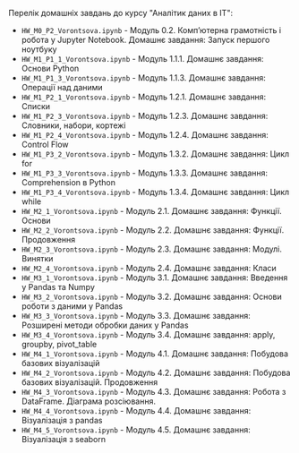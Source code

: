 Перелік домашніх завдань до курсу "Аналітик даних в ІТ":

- `HW_M0_P2_Vorontsova.ipynb`   - Модуль 0.2. Компʼютерна грамотність і робота у Jupyter Notebook. Домашнє завдання: Запуск першого ноутбуку
- `HW_M1_P1_1_Vorontsova.ipynb` - Модуль 1.1.1. Домашнє завдання: Основи Python
- `HW_M1_P1_3_Vorontsova.ipynb` - Модуль 1.1.3. Домашнє завдання: Операції над даними
- `HW_M1_P2_1_Vorontsova.ipynb` - Модуль 1.2.1. Домашнє завдання: Списки
- `HW_M1_P2_3_Vorontsova.ipynb` - Модуль 1.2.3. Домашнє завдання: Словники, набори, кортежі
- `HW_M1_P2_4_Vorontsova.ipynb` - Модуль 1.2.4. Домашнє завдання: Control Flow
- `HW_M1_P3_2_Vorontsova.ipynb` - Модуль 1.3.2. Домашнє завдання: Цикл for
- `HW_M1_P3_3_Vorontsova.ipynb` - Модуль 1.3.3. Домашнє завдання: Comprehension в Python
- `HW_M1_P3_4_Vorontsova.ipynb` - Модуль 1.3.4. Домашнє завдання: Цикл while
- `HW_M2_1_Vorontsova.ipynb`    - Модуль 2.1. Домашнє завдання: Функції. Основи
- `HW_M2_2_Vorontsova.ipynb`    - Модуль 2.2. Домашнє завдання: Функції. Продовження
- `HW_M2_3_Vorontsova.ipynb`    - Модуль 2.3. Домашнє завдання: Модулі. Винятки
- `HW_M2_4_Vorontsova.ipynb`    - Модуль 2.4. Домашнє завдання: Класи
- `HW_M3_1_Vorontsova.ipynb`    - Модуль 3.1. Домашнє завдання: Введення у Pandas та Numpy
- `HW_M3_2_Vorontsova.ipynb`    - Модуль 3.2. Домашнє завдання: Основи роботи з даними у Pandas
- `HW_M3_3_Vorontsova.ipynb`    - Модуль 3.3. Домашнє завдання: Розширені методи обробки даних у Pandas
- `HW_M3_4_Vorontsova.ipynb`    - Модуль 3.4. Домашнє завдання: apply, groupby, pivot_table
- `HW_M4_1_Vorontsova.ipynb`    - Модуль 4.1. Домашнє завдання: Побудова базових візуалізацій
- `HW_M4_2_Vorontsova.ipynb`    - Модуль 4.2. Домашнє завдання: Побудова базових візуалізацій. Продовження
- `HW_M4_3_Vorontsova.ipynb`    - Модуль 4.3. Домашнє завдання: Робота з DataFrame. Діаграма розсіювання.
- `HW_M4_4_Vorontsova.ipynb`    - Модуль 4.4. Домашнє завдання: Візуалізація з pandas
- `HW_M4_5_Vorontsova.ipynb`    - Модуль 4.5. Домашнє завдання: Візуалізація з seaborn

